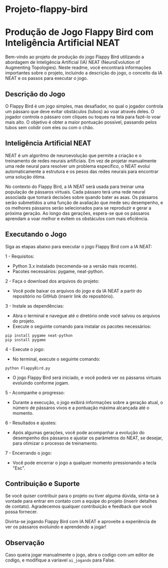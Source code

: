 # Projeto-flappy-bird
 
# Produção de Jogo Flappy Bird com Inteligência Artificial NEAT
Bem-vindo ao projeto de produção do jogo Flappy Bird utilizando a abordagem de Inteligência Artificial (IA) NEAT (NeuroEvolution of Augmenting Topologies). Neste readme, você encontrará informações importantes sobre o projeto, incluindo a descrição do jogo, o conceito da IA NEAT e os passos para executar o jogo.

## Descrição do Jogo
O Flappy Bird é um jogo simples, mas desafiador, no qual o jogador controla um pássaro que deve evitar obstáculos (tubos) ao voar através deles. O jogador controla o pássaro com cliques ou toques na tela para fazê-lo voar mais alto. O objetivo é obter a maior pontuação possível, passando pelos tubos sem colidir com eles ou com o chão.

## Inteligência Artificial NEAT
NEAT é um algoritmo de neuroevolução que permite a criação e o treinamento de redes neurais artificiais. Em vez de projetar manualmente uma rede neural para resolver um problema específico, o NEAT evolui automaticamente a estrutura e os pesos das redes neurais para encontrar uma solução ótima.

No contexto do Flappy Bird, a IA NEAT será usada para treinar uma população de pássaros virtuais. Cada pássaro terá uma rede neural associada que tomará decisões sobre quando bater as asas. Os pássaros serão submetidos a uma função de avaliação que mede seu desempenho, e os melhores pássaros serão selecionados para se reproduzir e gerar a próxima geração. Ao longo das gerações, espera-se que os pássaros aprendam a voar melhor e evitem os obstáculos com mais eficiência.

## Executando o Jogo
Siga as etapas abaixo para executar o jogo Flappy Bird com a IA NEAT:

1 - Requisitos:

* Python 3.x instalado (recomenda-se a versão mais recente).
* Pacotes necessários: pygame, neat-python.

2 - Faça o download dos arquivos do projeto:

* Você pode baixar os arquivos do jogo e da IA NEAT a partir do repositório no GitHub (inserir link do repositório).

3 - Instale as dependências:

* Abra o terminal e navegue até o diretório onde você salvou os arquivos do projeto.
* Execute o seguinte comando para instalar os pacotes necessários:

````
pip install pygame neat-python
pip install pygame
````

4 - Execute o jogo:

* No terminal, execute o seguinte comando:

````python FlappyBird.py````

* O jogo Flappy Bird será iniciado, e você poderá ver os pássaros virtuais evoluindo conforme jogam.

5 - Acompanhe o progresso:

* Durante a execução, o jogo exibirá informações sobre a geração atual, o número de pássaros vivos e a pontuação máxima alcançada até o momento.

6 - Resultados e ajustes:

* Após algumas gerações, você pode acompanhar a evolução do desempenho dos pássaros e ajustar os parâmetros do NEAT, se desejar, para otimizar o processo de treinamento.

7 - Encerrando o jogo:

* Você pode encerrar o jogo a qualquer momento pressionando a tecla "Esc".

## Contribuição e Suporte
Se você quiser contribuir para o projeto ou tiver alguma dúvida, sinta-se à vontade para entrar em contato com a equipe do projeto (inserir detalhes de contato). Agradecemos qualquer contribuição e feedback que você possa fornecer.

Divirta-se jogando Flappy Bird com IA NEAT e aproveite a experiência de ver os pássaros evoluindo e aprendendo a jogar!

## Observação
Caso queira jogar manualmente o jogo, abra o codigo com um editor de codigo, e modifique a variavel ````ai_jogando```` para False.